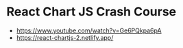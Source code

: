 # React Chart JS Crash Course

* <https://www.youtube.com/watch?v=Ge6PQkpa6pA>
* <https://react-chartjs-2.netlify.app/>